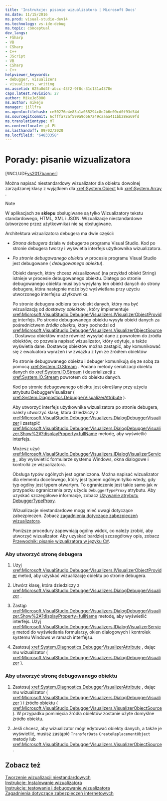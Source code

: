 ```yaml
---
title: 'Instrukcje: pisanie wizualizatora | Microsoft Docs'
ms.date: 11/15/2016
ms.prod: visual-studio-dev14
ms.technology: vs-ide-debug
ms.topic: conceptual
dev_langs:
- FSharp
- VB
- CSharp
- C++
- JScript
- VB
- CSharp
- C++
helpviewer_keywords:
- debugger, visualizers
- visualizers, writing
ms.assetid: 625a0d4f-abcc-43f2-9f8c-31c131a4378e
caps.latest.revision: 27
author: MikeJo5000
ms.author: mikejo
manager: jillfra
ms.openlocfilehash: ce50276e4e83a1a055294c8e2b6e09cd0f93d54d
ms.sourcegitcommit: 6cfffa72af599a9d667249caaaa411bb28ea69fd
ms.translationtype: MT
ms.contentlocale: pl-PL
ms.lasthandoff: 09/02/2020
ms.locfileid: "64833358"
---
```

# <a name="how-to-write-a-visualizer"></a>Porady: pisanie wizualizatora
[!INCLUDE[vs2017banner](../includes/vs2017banner.md)]

Można napisać niestandardowy wizualizator dla obiektu dowolnej zarządzanej klasy z wyjątkiem dla <xref:System.Object> lub <xref:System.Array> .  
  
> [!NOTE]
> W aplikacjach ze **sklepu** obsługiwane są tylko Wizualizatory tekstu standardowego, HTML, XML i JSON. Wizualizacje niestandardowe (utworzone przez użytkownika) nie są obsługiwane.  
  
 Architektura wizualizatora debugera ma dwie części:  
  
- *Strona debugera* działa w debugerze programu Visual Studio. Kod po stronie debugera tworzy i wyświetla interfejs użytkownika wizualizatora.  
  
- *Po stronie debugowanego obiektu* w procesie programu Visual Studio jest debugowane ( *debugowanego obiektu*).  
  
  Obiekt danych, który chcesz wizualizować (na przykład obiekt String) istnieje w procesie debugowanego obiektu. Dlatego po stronie debugowanego obiektu musi być wysyłany ten obiekt danych do strony debugera, która następnie może być wyświetlana przy użyciu utworzonego interfejsu użytkownika.  
  
  Po stronie debugera odbiera ten obiekt danych, który ma być wizualizacją od *dostawcy obiektów* , który implementuje <xref:Microsoft.VisualStudio.DebuggerVisualizers.IVisualizerObjectProvider> interfejs. Po stronie debugowanego obiektu wysyła obiekt danych za pośrednictwem *źródła obiektu*, który pochodzi od <xref:Microsoft.VisualStudio.DebuggerVisualizers.VisualizerObjectSource> . Dostawca obiektów może również wysyłać dane z powrotem do źródła obiektów, co pozwala napisać wizualizator, który edytuje, a także wyświetla dane. Dostawcę obiektów można zastąpić, aby komunikować się z ewaluatora wyrażeń i w związku z tym ze źródłem obiektów  
  
  Po stronie debugowanego obiektu i debuger komunikują się ze sobą za pomocą <xref:System.IO.Stream> . Podano metody serializacji obiektu danych do <xref:System.IO.Stream> i deserializacji z <xref:System.IO.Stream> powrotem do obiektu danych.  
  
  Kod po stronie debugowanego obiektu jest określany przy użyciu atrybutu DebuggerVisualizer ( <xref:System.Diagnostics.DebuggerVisualizerAttribute> ).  
  
  Aby utworzyć interfejs użytkownika wizualizatora po stronie debugera, należy utworzyć klasę, która dziedziczy z <xref:Microsoft.VisualStudio.DebuggerVisualizers.DialogDebuggerVisualizer> i zastąpić <xref:Microsoft.VisualStudio.DebuggerVisualizers.DialogDebuggerVisualizer.Show%2A?displayProperty=fullName> metodę, aby wyświetlić interfejs.  
  
  Możesz użyć <xref:Microsoft.VisualStudio.DebuggerVisualizers.IDialogVisualizerService> , aby wyświetlić formularze systemu Windows, okna dialogowe i kontrolki ze wizualizatora.  
  
  Obsługa typów ogólnych jest ograniczona. Można napisać wizualizator dla elementu docelowego, który jest typem ogólnym tylko wtedy, gdy typ ogólny jest typem otwartym. To ograniczenie jest takie samo jak w przypadku ograniczenia przy użyciu `DebuggerTypeProxy` atrybutu. Aby uzyskać szczegółowe informacje, zobacz [Używanie atrybutu DebuggerTypeProxy](../debugger/using-debuggertypeproxy-attribute.md).  
  
  Wizualizacje niestandardowe mogą mieć uwagi dotyczące zabezpieczeń. Zobacz [zagadnienia dotyczące zabezpieczeń wizualizatora](../debugger/visualizer-security-considerations.md).  
  
  Poniższe procedury zapewniają ogólny widok, co należy zrobić, aby utworzyć wizualizator. Aby uzyskać bardziej szczegółowy opis, zobacz [Przewodnik: pisanie wizualizatora w języku C#](../debugger/walkthrough-writing-a-visualizer-in-csharp.md).  
  
### <a name="to-create-the-debugger-side"></a>Aby utworzyć stronę debugera  
  
1. Użyj <xref:Microsoft.VisualStudio.DebuggerVisualizers.IVisualizerObjectProvider> metod, aby uzyskać wizualizację obiektu po stronie debugera.  
  
2. Utwórz klasę, która dziedziczy z <xref:Microsoft.VisualStudio.DebuggerVisualizers.DialogDebuggerVisualizer> .  
  
3. Zastąp <xref:Microsoft.VisualStudio.DebuggerVisualizers.DialogDebuggerVisualizer.Show%2A?displayProperty=fullName> metodę, aby wyświetlić interfejs. Użyj <xref:Microsoft.VisualStudio.DebuggerVisualizers.IDialogVisualizerService> metod do wyświetlania formularzy, okien dialogowych i kontrolek systemu Windows w ramach interfejsu.  
  
4. Zastosuj <xref:System.Diagnostics.DebuggerVisualizerAttribute> , dając mu wizualizator ( <xref:Microsoft.VisualStudio.DebuggerVisualizers.DialogDebuggerVisualizer> ).  
  
### <a name="to-create-the-debuggee-side"></a>Aby utworzyć stronę debugowanego obiektu  
  
1. Zastosuj <xref:System.Diagnostics.DebuggerVisualizerAttribute> , dając mu wizualizator ( <xref:Microsoft.VisualStudio.DebuggerVisualizers.DialogDebuggerVisualizer> ) i źródło obiektu ( <xref:Microsoft.VisualStudio.DebuggerVisualizers.VisualizerObjectSource> ). W przypadku pominięcia źródła obiektów zostanie użyte domyślne źródło obiektu.  
  
2. Jeśli chcesz, aby wizualizator mógł edytować obiekty danych, a także je wyświetlić, musisz zastąpić `TransferData` `CreateReplacementObject` metody lub <xref:Microsoft.VisualStudio.DebuggerVisualizers.VisualizerObjectSource> .  
  
## <a name="see-also"></a>Zobacz też  
 [Tworzenie wizualizacji niestandardowych](../debugger/create-custom-visualizers-of-data.md)   
 [Instrukcje: Instalowanie wizualizatora](../debugger/how-to-install-a-visualizer.md)   
 [Instrukcje: testowanie i debugowanie wizualizatora](../debugger/how-to-test-and-debug-a-visualizer.md)   
 [Zagadnienia dotyczące zabezpieczeń internetowych](../debugger/visualizer-security-considerations.md)
